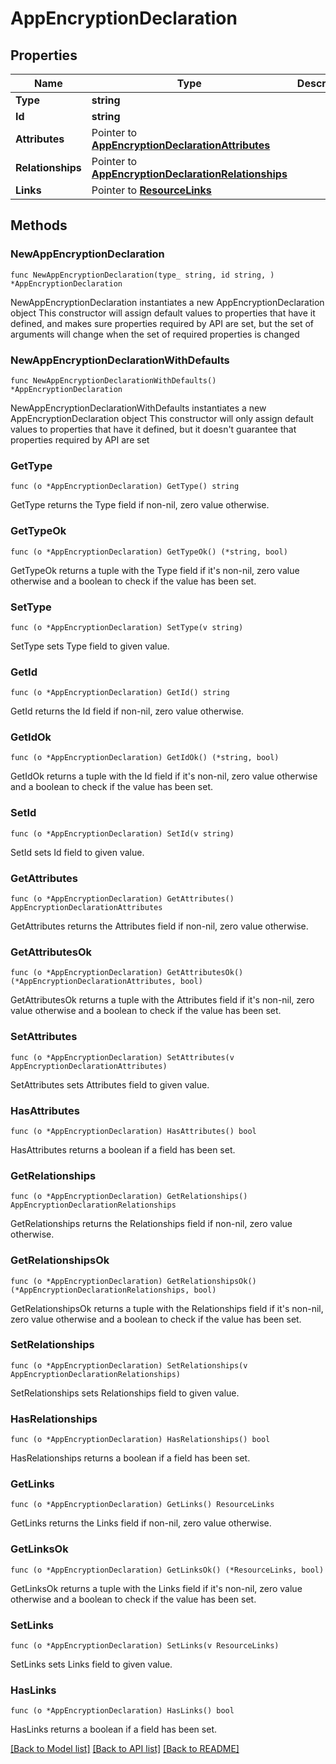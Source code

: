 # AppEncryptionDeclaration

## Properties

Name | Type | Description | Notes
------------ | ------------- | ------------- | -------------
**Type** | **string** |  | 
**Id** | **string** |  | 
**Attributes** | Pointer to [**AppEncryptionDeclarationAttributes**](AppEncryptionDeclarationAttributes.md) |  | [optional] 
**Relationships** | Pointer to [**AppEncryptionDeclarationRelationships**](AppEncryptionDeclarationRelationships.md) |  | [optional] 
**Links** | Pointer to [**ResourceLinks**](ResourceLinks.md) |  | [optional] 

## Methods

### NewAppEncryptionDeclaration

`func NewAppEncryptionDeclaration(type_ string, id string, ) *AppEncryptionDeclaration`

NewAppEncryptionDeclaration instantiates a new AppEncryptionDeclaration object
This constructor will assign default values to properties that have it defined,
and makes sure properties required by API are set, but the set of arguments
will change when the set of required properties is changed

### NewAppEncryptionDeclarationWithDefaults

`func NewAppEncryptionDeclarationWithDefaults() *AppEncryptionDeclaration`

NewAppEncryptionDeclarationWithDefaults instantiates a new AppEncryptionDeclaration object
This constructor will only assign default values to properties that have it defined,
but it doesn't guarantee that properties required by API are set

### GetType

`func (o *AppEncryptionDeclaration) GetType() string`

GetType returns the Type field if non-nil, zero value otherwise.

### GetTypeOk

`func (o *AppEncryptionDeclaration) GetTypeOk() (*string, bool)`

GetTypeOk returns a tuple with the Type field if it's non-nil, zero value otherwise
and a boolean to check if the value has been set.

### SetType

`func (o *AppEncryptionDeclaration) SetType(v string)`

SetType sets Type field to given value.


### GetId

`func (o *AppEncryptionDeclaration) GetId() string`

GetId returns the Id field if non-nil, zero value otherwise.

### GetIdOk

`func (o *AppEncryptionDeclaration) GetIdOk() (*string, bool)`

GetIdOk returns a tuple with the Id field if it's non-nil, zero value otherwise
and a boolean to check if the value has been set.

### SetId

`func (o *AppEncryptionDeclaration) SetId(v string)`

SetId sets Id field to given value.


### GetAttributes

`func (o *AppEncryptionDeclaration) GetAttributes() AppEncryptionDeclarationAttributes`

GetAttributes returns the Attributes field if non-nil, zero value otherwise.

### GetAttributesOk

`func (o *AppEncryptionDeclaration) GetAttributesOk() (*AppEncryptionDeclarationAttributes, bool)`

GetAttributesOk returns a tuple with the Attributes field if it's non-nil, zero value otherwise
and a boolean to check if the value has been set.

### SetAttributes

`func (o *AppEncryptionDeclaration) SetAttributes(v AppEncryptionDeclarationAttributes)`

SetAttributes sets Attributes field to given value.

### HasAttributes

`func (o *AppEncryptionDeclaration) HasAttributes() bool`

HasAttributes returns a boolean if a field has been set.

### GetRelationships

`func (o *AppEncryptionDeclaration) GetRelationships() AppEncryptionDeclarationRelationships`

GetRelationships returns the Relationships field if non-nil, zero value otherwise.

### GetRelationshipsOk

`func (o *AppEncryptionDeclaration) GetRelationshipsOk() (*AppEncryptionDeclarationRelationships, bool)`

GetRelationshipsOk returns a tuple with the Relationships field if it's non-nil, zero value otherwise
and a boolean to check if the value has been set.

### SetRelationships

`func (o *AppEncryptionDeclaration) SetRelationships(v AppEncryptionDeclarationRelationships)`

SetRelationships sets Relationships field to given value.

### HasRelationships

`func (o *AppEncryptionDeclaration) HasRelationships() bool`

HasRelationships returns a boolean if a field has been set.

### GetLinks

`func (o *AppEncryptionDeclaration) GetLinks() ResourceLinks`

GetLinks returns the Links field if non-nil, zero value otherwise.

### GetLinksOk

`func (o *AppEncryptionDeclaration) GetLinksOk() (*ResourceLinks, bool)`

GetLinksOk returns a tuple with the Links field if it's non-nil, zero value otherwise
and a boolean to check if the value has been set.

### SetLinks

`func (o *AppEncryptionDeclaration) SetLinks(v ResourceLinks)`

SetLinks sets Links field to given value.

### HasLinks

`func (o *AppEncryptionDeclaration) HasLinks() bool`

HasLinks returns a boolean if a field has been set.


[[Back to Model list]](../README.md#documentation-for-models) [[Back to API list]](../README.md#documentation-for-api-endpoints) [[Back to README]](../README.md)


